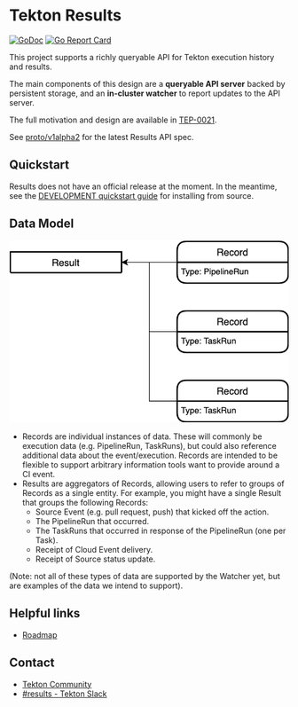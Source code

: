 # Tekton Results

[![GoDoc](https://img.shields.io/static/v1?label=godoc&message=reference&color=blue)](https://pkg.go.dev/github.com/tektoncd/results)
[![Go Report Card](https://goreportcard.com/badge/tektoncd/pipeline)](https://goreportcard.com/report/tektoncd/results)

This project supports a richly queryable API for Tekton execution history and
results.

The main components of this design are a **queryable API server** backed by
persistent storage, and an **in-cluster watcher** to report updates to the API
server.

The full motivation and design are available in
[TEP-0021](https://github.com/tektoncd/community/blob/master/teps/0021-results-api.md).

See [proto/v1alpha2](/proto/v1alpha2) for the latest Results API spec.

## Quickstart

Results does not have an official release at the moment. In the meantime, see
the [DEVELOPMENT quickstart guide](DEVELOPMENT.md#quickstart) for installing
from source.

## Data Model

![results data model](images/results.png)

- Records are individual instances of data. These will commonly be execution
  data (e.g. PipelineRun, TaskRuns), but could also reference additional data
  about the event/execution. Records are intended to be flexible to support
  arbitrary information tools want to provide around a CI event.
- Results are aggregators of Records, allowing users to refer to groups of
  Records as a single entity. For example, you might have a single Result that
  groups the following Records:
  - Source Event (e.g. pull request, push) that kicked off the action.
  - The PipelineRun that occurred.
  - The TaskRuns that occurred in response of the PipelineRun (one per Task).
  - Receipt of Cloud Event delivery.
  - Receipt of Source status update.

(Note: not all of these types of data are supported by the Watcher yet, but are
examples of the data we intend to support).

## Helpful links

- [Roadmap](roadmap.md)

## Contact

- [Tekton Community](https://github.com/tektoncd/community/blob/master/contact.md)
- [#results - Tekton Slack](https://tektoncd.slack.com/archives/C01GCEH0FLK)
